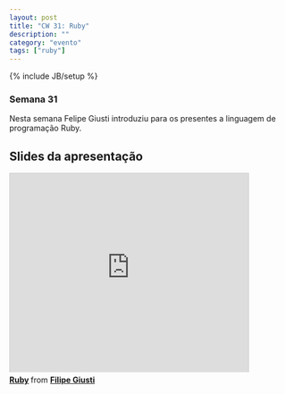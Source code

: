 ```yaml
---
layout: post
title: "CW 31: Ruby"
description: ""
category: "evento" 
tags: ["ruby"]
---
```

{% include JB/setup %}

### Semana 31

<p>Nesta semana Felipe Giusti introduziu para os presentes a linguagem de programação Ruby.</p>

## Slides da apresentação

<iframe src="http://www.slideshare.net/slideshow/embed_code/13865162" width="427" height="356" frameborder="0" marginwidth="0" marginheight="0" scrolling="no" style="border:1px solid #CCC;border-width:1px 1px 0;margin-bottom:5px" allowfullscreen="true"> </iframe> <div style="margin-bottom:5px"> <strong> <a href="http://www.slideshare.net/filipegiusti/ruby-13865162" title="Ruby" target="_blank">Ruby</a> </strong> from <strong><a href="http://www.slideshare.net/filipegiusti" target="_blank">Filipe Giusti</a></strong> </div>
